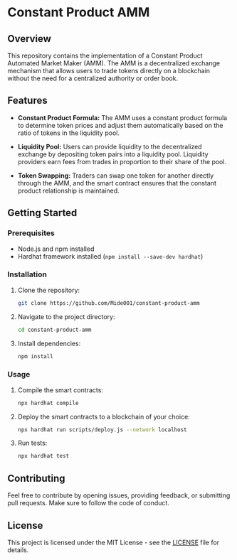 # Constant Product AMM

## Overview

This repository contains the implementation of a Constant Product Automated Market Maker (AMM). The AMM is a decentralized exchange mechanism that allows users to trade tokens directly on a blockchain without the need for a centralized authority or order book.

## Features

- **Constant Product Formula:** The AMM uses a constant product formula to determine token prices and adjust them automatically based on the ratio of tokens in the liquidity pool.
  
- **Liquidity Pool:** Users can provide liquidity to the decentralized exchange by depositing token pairs into a liquidity pool. Liquidity providers earn fees from trades in proportion to their share of the pool.
  
- **Token Swapping:** Traders can swap one token for another directly through the AMM, and the smart contract ensures that the constant product relationship is maintained.

## Getting Started

### Prerequisites

- Node.js and npm installed
- Hardhat framework installed (`npm install --save-dev hardhat`)

### Installation

1. Clone the repository:

    ```bash
    git clone https://github.com/Mide001/constant-product-amm
    ```

2. Navigate to the project directory:

    ```bash
    cd constant-product-amm
    ```

3. Install dependencies:

    ```bash
    npm install
    ```

### Usage

1. Compile the smart contracts:

    ```bash
    npx hardhat compile
    ```

2. Deploy the smart contracts to a blockchain of your choice:

    ```bash
    npx hardhat run scripts/deploy.js --network localhost
    ```

3. Run tests:

    ```bash
    npx hardhat test
    ```

## Contributing

Feel free to contribute by opening issues, providing feedback, or submitting pull requests. Make sure to follow the code of conduct.

## License

This project is licensed under the MIT License - see the [LICENSE](LICENSE) file for details.


